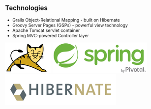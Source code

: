 ## Technologies

* Grails Object-Relational Mapping - built on Hibernate
* Groovy Server Pages (GSPs) - powerful view technology
* Apache Tomcat servlet container
* Spring MVC-powered Controller layer

<p>
<img src="../img/tomcat-logo.png" height="100"/>
<img src="../img/spring-logo.png" height="100"/>
<img src="../img/hibernate-logo.png" height="100"/>
